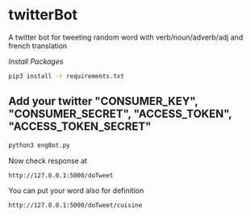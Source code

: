 # twitterBot
A twitter bot for tweeting random word with verb/noun/adverb/adj and french translation 

*Install Packages*
```sh
pip3 install -r requirements.txt 
```
## Add your twitter "CONSUMER_KEY", "CONSUMER_SECRET", "ACCESS_TOKEN", "ACCESS_TOKEN_SECRET"
```sh
python3 engBot.py 
```

Now check response at 
```sh
http://127.0.0.1:5000/doTweet
```
You can put your word also for definition

```sh
http://127.0.0.1:5000/doTweet/cuisine
```
